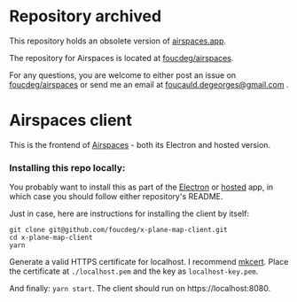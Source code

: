 # Repository archived

This repository holds an obsolete version of [airspaces.app](https://airspaces.app).

The repository for Airspaces is located at [foucdeg/airspaces](https://github.com/foucdeg/airspaces).

For any questions, you are welcome to either post an issue on [foucdeg/airspaces](https://github.com/foucdeg/airspaces) or send me an email at foucauld.degeorges@gmail.com .

# Airspaces client

This is the frontend of [Airspaces](https://airspaces.app) - both its Electron and hosted version.

### Installing this repo locally:

You probably want to install this as part of the [Electron](https://github.com/foucdeg/x-plane-map-electron) or [hosted](https://github.com/foucdeg/x-plane-map-api) app, in which case you should follow either repository's README.

Just in case, here are instructions for installing the client by itself:

```
git clone git@github.com/foucdeg/x-plane-map-client.git
cd x-plane-map-client
yarn
```

Generate a valid HTTPS certificate for localhost. I recommend [mkcert](https://github.com/FiloSottile/mkcert).
Place the certificate at `./localhost.pem` and the key as `localhost-key.pem`.

And finally: `yarn start`. The client should run on https://localhost:8080.
